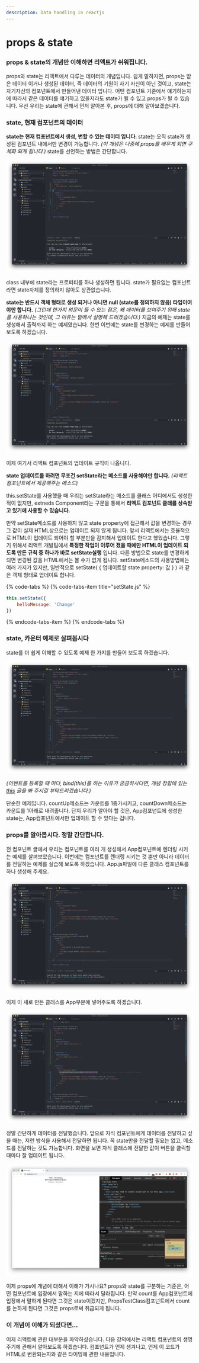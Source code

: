 ```yaml
---
description: Data handling in reactjs
---
```


# props & state

### props & state의 개념만 이해하면 리액트가 쉬워집니다.

props와 state는 리액트에서 다루는 데이터의 개념입니다. 쉽게 말하자면, props는 받은 데이터 이거나 생성된 데이터, 즉 데이터의 기원이 자기 자신이 아닌 것이고, state는 자기자신의 컴포넌트에서 만들어낸 데이터 입니다. 어떤 컴포넌트 기준에서 얘기하는지에 따라서 같은 데이터를 얘기하고 있을지라도 state가 될 수 있고 props가 될 수 있습니다. 우선 우리는 state에 관해서 먼저 알아본 후, props에 대해 알아보겠습니다.

### state, 현재 컴포넌트의 데이터

**state는 현재 컴포넌트에서 생성, 변할 수 있는 데이터 입니다**. state는 오직 state가 생성된 컴포넌트 내에서만 변경이 가능합니다. _\(이 개념은 나중에 props를 배우게 되면 구체화 되게 됩니다.\)_ state를 선언하는 방법은 간단합니다.

![state&#xB97C; &#xC815;&#xC758;&#xD558;&#xACE0;, &#xAC12;&#xC744; &#xCD9C;&#xB825;&#xAE4C;&#xC9C0; &#xD588;&#xC2B5;&#xB2C8;&#xB2E4;.](../.gitbook/assets/2019-03-10-2.56.44.png)

class 내부에 state라는 프로퍼티를 하나 생성하면 됩니다. state가 필요없는 컴포넌트라면 state자체를 정의하지 않아도 상관없습니다.

**state는 반드시 객체 형태로 생성 되거나 아니면 null \(state를 정의하지 않음\) 타입이여야만 합니다.** _\(그런데 한가지 의문이 들 수 있는 점은, 왜 데이터를 보여주기 위해 state를 사용하냐는 것인데, 그 이유는 밑에서 설명해 드리겠습니다.\)_ 지금의 예제는 state를 생성해서 출력까지 하는 예제였습니다. 한번 이번에는 state를 변경하는 예제를 만들어 보도록 하겠습니다.

![state&#xC5C5;&#xB370;&#xC774;&#xD2B8;](../.gitbook/assets/2019-03-10-3.04.16.png)

이제 여기서 리액트 컴포넌트의 업데이트 규칙이 나옵니다. 

**state 업데이트를 하려면 무조건 setState라는 메소드를 사용해야만 합니다.** _\(리액트 컴포넌트에서 제공해주는 메소드\)_ 

this.setState를 사용했을 때 우리는 setState라는 메소드를 클래스 어디에서도 생성한 적이 없지만, extneds Component라는 구문을 통해서 **리액트 컴포넌트 클래를 상속받고 있기에 사용할 수 있습니다.**

만약 setState메소드를 사용하지 않고 state property에 접근해서 값을 변경하는 경우 그 값이 실제 HTML상으로는 업데이트 되지 않게 됩니다. 앞서 리액트에서는 효율적으로 HTML이 업데이트 되어야 할 부분만을 감지해서 업데이트 한다고 했었습니다. 그렇기 위해서 리액트 개발팀에서 **특정한 작업이 이루어 졌을 때에만 HTML이 업데이트 되도록 만든 규칙 중 하나가 바로 setState실행** 입니다. 다른 방법으로 state를 변경하게 되면 변경된 값을 HTML에서는 볼 수가 없게 됩니다. setState메소드의 사용방법에는 여러 가지가 있지만, 일반적으로 setState\( { 업데이트할 state property: 값 } \) 과 같은 객체 형태로 업데이트 합니다.

{% code-tabs %}
{% code-tabs-item title="setState.js" %}
```javascript
this.setState({
    helloMessage: 'Change'
})
```
{% endcode-tabs-item %}
{% endcode-tabs %}

### state, 카운터 예제로 살펴봅시다

state를 더 쉽게 이해할 수 있도록 예제 한 가지를 만들어 보도록 하겠습니다.

![countUp, countDown](../.gitbook/assets/2019-03-10-5.35.47.png)

_\(이벤트를 등록할 때 마다, bind\(this\)를 하는 이유가 궁금하시다면, 개념 정립에 있는_ [_this_](../undefined/this.md) _글을 봐 주시길 부탁드리겠습니다.\)_ 

단순한 예제입니다. countUp메소드는 카운트를 1증가시키고, countDown메소드는 카운트를 1아래로 내려줍니다. 단지 우리가 알아야 할 것은, App컴포넌트에 생성한 state는, App컴포넌트에서만 업데이트 할 수 있다는 겁니다.

### props를 알아봅시다. 정말 간단합니다.

전 컴포넌트 글에서 우리는 컴포넌트를 여러 개 생성해서 App컴포넌트에 렌더링 시키는 예제를 살펴보았습니다. 이번에는 컴포넌트를 렌더링 시키는 것 뿐만 아니라 데이터를 전달하는 예제를 실습해 보도록 하겠습니다. App.js파일에 다른 클래스 컴포넌트를 하나 생성해 주세요.

![&#xC0C8;&#xB85C;&#xC6B4; &#xD074;&#xB798;&#xC2A4;&#xB97C; &#xC0DD;&#xC131;&#xD588;&#xC2B5;&#xB2C8;&#xB2E4;.](../.gitbook/assets/2019-03-10-5.45.43.png)

이제 이 새로 만든 클래스를 App부분에 넣어주도록 하겠습니다.

![&#xC0C8;&#xB85C; &#xB9CC;&#xB4E0; &#xD074;&#xB798;&#xC2A4;&#xB97C; &#xC8FC;&#xC785; &#xC2DC;&#xCF30;&#xC2B5;&#xB2C8;&#xB2E4;.](../.gitbook/assets/2019-03-10-5.47.21.png)

정말 간단하게 데이터를 전달했습니다. 앞으로 자식 컴포넌트에게 데이터를 전달하고 싶을 때는, 저런 방식을 사용해서 전달하면 됩니다. 꼭 state만을 전달할 필요는 없고, 메소드를 전달하는 것도 가능합니다. 화면을 보면 자식 클래스에 전달한 값이 버튼을 클릭할 때마다 잘 업데이트 됩니다.

![&#xC790;&#xC2DD; &#xD074;&#xB798;&#xC2A4;&#xC5D0;&#xAC8C; &#xC804;&#xB2EC;&#xD558;&#xAE30;](../.gitbook/assets/2019-03-10-5.49.13.png)

이제 props에 개념에 대해서 이해가 가시나요? props와 state를 구분하는 기준은, 어떤 컴포넌트에 입장에서 말하는 지에 따라서 달라집니다. 만약 count를 App컴포넌트에 입장에서 말하게 된다면 그것은 state이겠지만, PropsTestClass컴포넌트에서 count를 논하게 된다면 그것은 props로써 취급되게 됩니다.

### 이 개념이 이해가 되셨다면...

이제 리액트에 관한 대부분을 파악하셨습니다. 다음 강의에서는 리액트 컴포넌트의 생명 주기에 관해서 알아보도록 하겠습니다. 컴포넌트가 언제 생겨나고, 언제 이 코드가 HTML로 변환되는지와 같은 타이밍에 관한 내용입니다.

